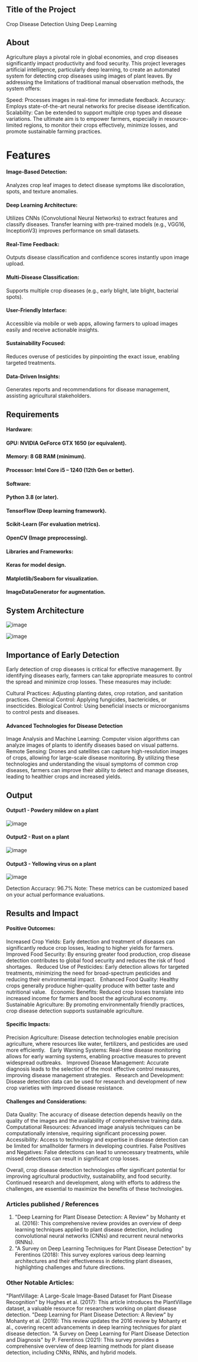 ## Title of the Project
Crop Disease Detection Using Deep Learning



## About
<!--Detailed Description about the project-->
Agriculture plays a pivotal role in global economies, and crop diseases significantly impact productivity and food security. This project leverages artificial intelligence, particularly deep learning, to create an automated system for detecting crop diseases using images of plant leaves. By addressing the limitations of traditional manual observation methods, the system offers:

Speed: Processes images in real-time for immediate feedback.
Accuracy: Employs state-of-the-art neural networks for precise disease identification.
Scalability: Can be extended to support multiple crop types and disease variations.
The ultimate aim is to empower farmers, especially in resource-limited regions, to monitor their crops effectively, minimize losses, and promote sustainable farming practices.

# Features
<!--List the features of the project as shown below-->
#### Image-Based Detection:

Analyzes crop leaf images to detect disease symptoms like discoloration, spots, and texture anomalies.

#### Deep Learning Architecture:

Utilizes CNNs (Convolutional Neural Networks) to extract features and classify diseases.
Transfer learning with pre-trained models (e.g., VGG16, InceptionV3) improves performance on small datasets.

#### Real-Time Feedback:

Outputs disease classification and confidence scores instantly upon image upload.

#### Multi-Disease Classification:

Supports multiple crop diseases (e.g., early blight, late blight, bacterial spots).

#### User-Friendly Interface:

Accessible via mobile or web apps, allowing farmers to upload images easily and receive actionable insights.

#### Sustainability Focused:

Reduces overuse of pesticides by pinpointing the exact issue, enabling targeted treatments.

#### Data-Driven Insights:

Generates reports and recommendations for disease management, assisting agricultural stakeholders.
## Requirements
<!--List the requirements of the project as shown below-->
#### Hardware:
#### GPU: NVIDIA GeForce GTX 1650 (or equivalent).
#### Memory: 8 GB RAM (minimum).
#### Processor: Intel Core i5 – 1240 (12th Gen or better).
#### Software:
#### Python 3.8 (or later).
#### TensorFlow (Deep learning framework).
#### Scikit-Learn (For evaluation metrics).
#### OpenCV (Image preprocessing).
#### Libraries and Frameworks:
#### Keras for model design.
#### Matplotlib/Seaborn for visualization.
#### ImageDataGenerator for augmentation.


## System Architecture
<!--Embed the system architecture diagram as shown below-->

![image](https://github.com/user-attachments/assets/878a4182-38fe-4db0-b05d-ad188288609d)

![image](https://github.com/user-attachments/assets/ccb55e96-d150-448e-8859-de2441d40cdb)

## Importance of Early Detection

Early detection of crop diseases is critical for effective management. By identifying diseases early, farmers can take appropriate measures to control the spread and minimize crop losses. These measures may include:

 Cultural Practices: Adjusting planting dates, crop rotation, and sanitation practices.
 Chemical Control: Applying fungicides, bactericides, or insecticides.
 Biological Control: Using beneficial insects or microorganisms to control pests and diseases.
 
 #### Advanced Technologies for Disease Detection

 Image Analysis and Machine Learning: Computer vision algorithms can analyze images of plants to identify diseases based on visual patterns.
 Remote Sensing: Drones and satellites can capture high-resolution images of crops, allowing for large-scale disease monitoring.
By utilizing these technologies and understanding the visual symptoms of common crop diseases, farmers can improve their ability to detect and manage diseases, leading to healthier crops and increased yields.





## Output

<!--Embed the Output picture at respective places as shown below as shown below-->
#### Output1 - Powdery mildew on a plant

![image](https://github.com/user-attachments/assets/3de23abe-7415-4125-bbe8-d66efd1e7f12)


#### Output2 - Rust on a plant

![image](https://github.com/user-attachments/assets/b91ffd13-5ac7-47ee-9811-c250fc23772e)


#### Output3 - Yellowing virus on a plant

![image](https://github.com/user-attachments/assets/2c34daec-2aeb-424b-bdc9-377b708a1593)

Detection Accuracy: 96.7%
Note: These metrics can be customized based on your actual performance evaluations.


## Results and Impact
<!--Give the results and impact as shown below-->
#### Positive Outcomes:

 Increased Crop Yields: Early detection and treatment of diseases can significantly reduce crop losses, leading to higher yields for farmers.   
 Improved Food Security: By ensuring greater food production, crop disease detection contributes to global food security and reduces the risk of food shortages.   
 Reduced Use of Pesticides: Early detection allows for targeted treatments, minimizing the need for broad-spectrum pesticides and reducing their environmental impact.   
 Enhanced Food Quality: Healthy crops generally produce higher-quality produce with better taste and nutritional value.   
 Economic Benefits: Reduced crop losses translate into increased income for farmers and boost the agricultural economy.   
 Sustainable Agriculture: By promoting environmentally friendly practices, crop disease detection supports sustainable agriculture.

#### Specific Impacts:

 Precision Agriculture: Disease detection technologies enable precision agriculture, where resources like water, fertilizers, and pesticides are used more efficiently.   
 Early Warning Systems: Real-time disease monitoring allows for early warning systems, enabling proactive measures to prevent widespread outbreaks.   
 Improved Disease Management: Accurate diagnosis leads to the selection of the most effective control measures, improving disease management strategies.   
 Research and Development: Disease detection data can be used for research and development of new crop varieties with improved disease resistance.
 
#### Challenges and Considerations:

 Data Quality: The accuracy of disease detection depends heavily on the quality of the images and the availability of comprehensive training data.
 Computational Resources: Advanced image analysis techniques can be computationally intensive, requiring significant processing power.
 Accessibility: Access to technology and expertise in disease detection can be limited for smallholder farmers in developing countries.
 False Positives and Negatives: False detections can lead to unnecessary treatments, while missed detections can result in significant crop losses.

Overall, crop disease detection technologies offer significant potential for improving agricultural productivity, sustainability, and food security. Continued research and development, along with efforts to address the challenges, are essential to maximize the benefits of these technologies.   


### Articles published / References
1. "Deep Learning for Plant Disease Detection: A Review" by Mohanty et al. (2016): This comprehensive review provides an overview of deep learning techniques applied to plant disease detection, including convolutional neural networks (CNNs) and recurrent neural networks (RNNs).
2. "A Survey on Deep Learning Techniques for Plant Disease Detection" by Ferentinos (2018): This survey explores various deep learning architectures and their effectiveness in detecting plant diseases, highlighting challenges and future directions.

### Other Notable Articles:
   "PlantVillage: A Large-Scale Image-Based Dataset for Plant Disease Recognition" by Hughes et al. (2017): This article introduces the PlantVillage dataset, a valuable resource for researchers working on plant disease detection.
   "Deep Learning for Plant Disease Detection: A Review" by Mohanty et al. (2019): This review updates the 2016 review by Mohanty et al., covering recent advancements in deep learning techniques for plant disease detection.
   "A Survey on Deep Learning for Plant Disease Detection and Diagnosis" by P. Ferentinos (2021): This survey provides a comprehensive overview of deep learning methods for plant disease detection, including CNNs, RNNs, and hybrid models.



